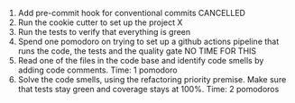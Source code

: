 1. Add pre-commit hook for conventional commits CANCELLED
2. Run the cookie cutter to set up the project X
3. Run the tests to verify that everything is green 
4. Spend one pomodoro on trying to set up a github actions pipeline that runs the code, the tests and the quality gate NO TIME FOR THIS
5. Read one of the files in the code base and identify code smells by adding code comments. Time: 1 pomodoro
6. Solve the code smells, using the refactoring priority premise. Make sure that tests stay green and coverage stays at 100%. Time: 2 pomodoros